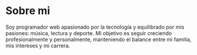 # Sobre mi

Soy programador web apasionado por la tecnología y equilibrado por mis pasiones: música, lectura y deporte. Mi objetivo es seguir creciendo profesionalmente y personalmente, manteniendo el balance entre mi familia, mis intereses y mi carrera.
